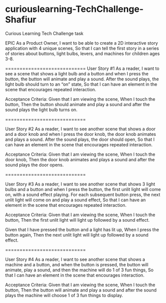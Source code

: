 # curiouslearning-TechChallenge-Shafiur
Curious Learning Tech Challenge task

EPIC
As a Product Owner,
I want to be able to create a 2D interactive story application with 4 unique scenes,
So that I can tell the first story in a series of stories about buttons, light bulbs, levers, and machines for children ages 3-8.

============================
User Story #1
As a reader,
I want to see a scene that shows a light bulb and a button and when I press the button, the button will animate and play a sound. After the sound plays, the light bulb should turn to an “on” state,
So that I can have an element in the scene that encourages repeated interaction.

Acceptance Criteria:
Given that I am viewing the scene,
When I touch the button,
Then the button should animate and play a sound and after the sound plays the light bulb turns on.

============================

User Story #2
As a reader,
I want to see another scene that shows a door and a door knob and when I press the door knob, the door knob animates and plays a sound. After the sound plays, the door should open,
So that I can have an element in the scene that encourages repeated interaction.

Acceptance Criteria:
Given that I am viewing the scene,
When I touch the door knob,
Then the door knob animates and plays a sound and after the sound plays the door opens.

============================

User Story #3
As a reader,
I want to see another scene that shows 3 light bulbs and a button and when I press the button, the first unlit light will come on, with a sound effect playing. For each subsequent button press, the next unlit light will come on and play a sound effect,
So that I can have an element in the scene that encourages repeated interaction.

Acceptance Criteria:
Given that I am viewing the scene,
When I touch the button,
Then the first unlit light will light up followed by a sound effect.

Given that I have pressed the button and a light has lit up,
When I press the button again,
Then the next unlit light will light up followed by a sound effect.

============================

User Story #4
As a reader,
I want to see another scene that shows a machine and a button, and when the button is pressed, the button will animate, play a sound, and then the machine will do 1 of 3 fun things,
So that I can have an element in the scene that encourages interaction.

Acceptance Criteria:
Given that I am viewing the scene,
When I touch the button,
Then the button will animate and play a sound and after the sound plays the machine will choose 1 of 3 fun things to display.
